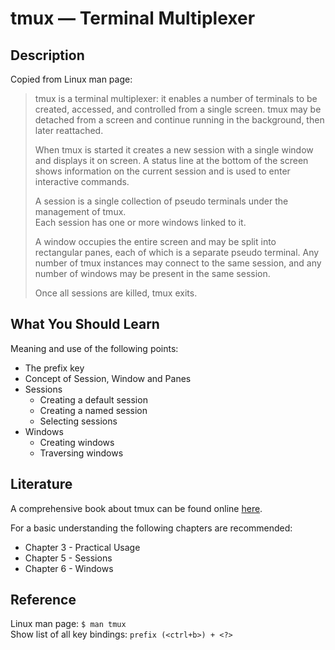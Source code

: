 # tmux — Terminal Multiplexer

## Description

Copied from Linux man page:

> tmux is a terminal multiplexer: it enables a number of terminals to be created, accessed, and controlled from a single screen.
> tmux may be detached from a screen and continue running in the background, then later reattached.
>
> When tmux is started it creates a new session with a single window and displays it on screen.
> A status line at the bottom of the screen shows information on the current session and is used to enter interactive commands.
>
> A session is a single collection of pseudo terminals under the management of tmux.  
> Each session has one or more windows linked to it.  
>
> A window occupies the entire screen and may be split into rectangular panes, each of which is a separate pseudo terminal.
> Any number of tmux instances may connect to the same session, and any number of windows may be present in the same session.
>
> Once all sessions are killed, tmux exits.

## What You Should Learn

Meaning and use of the following points:

* The prefix key
* Concept of Session, Window and Panes
* Sessions
  * Creating a default session
  * Creating a named session
  * Selecting sessions
* Windows
  * Creating windows
  * Traversing windows

## Literature

A comprehensive book about tmux can be found online [here](https://leanpub.com/the-tao-of-tmux/read).

For a basic understanding the following chapters are recommended:

* Chapter 3 - Practical Usage
* Chapter 5 - Sessions
* Chapter 6 - Windows

## Reference

Linux man page: ```$ man tmux```  
Show list of all key bindings: ```prefix (<ctrl+b>) + <?>```  
